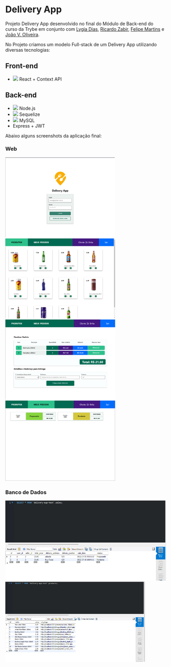# Delivery App

Projeto Delivery App desenvolvido no final do Módulo de Back-end do curso da Trybe em conjunto com [Lygia Dias](https://github.com/LygiaDias), [Ricardo Zabir](https://github.com/ricardo-zabir), [Felipe Martins](https://github.com/Felpsmars) e [João V. Oliveira](https://github.com/joaovitor-oliveira).

No Projeto criamos um modelo Full-stack de um Delivery App utilizando diversas tecnologias:

## Front-end
* <img height="15" src="https://cdn.jsdelivr.net/gh/devicons/devicon/icons/react/react-original.svg" /> React + Context API

## Back-end
* <img height="15" src="https://cdn.jsdelivr.net/gh/devicons/devicon/icons/nodejs/nodejs-original.svg" /> Node.js
* <img height="15" src="https://cdn.jsdelivr.net/gh/devicons/devicon/icons/sequelize/sequelize-original-wordmark.svg" /> Sequelize
* <img height="15" src="https://cdn.jsdelivr.net/gh/devicons/devicon/icons/mysql/mysql-original-wordmark.svg" /> MySQL
* Express + JWT

Abaixo alguns screenshots da aplicação final:
### Web
<img height="250" src="/screenshots/app_1.png" /> <img height="250" src="/screenshots/app_2.png" /> <img height="250" src="/screenshots/app_3.png" />
<img height="250" src="/screenshots/app_4.png" />

### Banco de Dados
<img height="250" src="/screenshots/db_1.png" /> <img height="250" src="/screenshots/db_2.png" />
